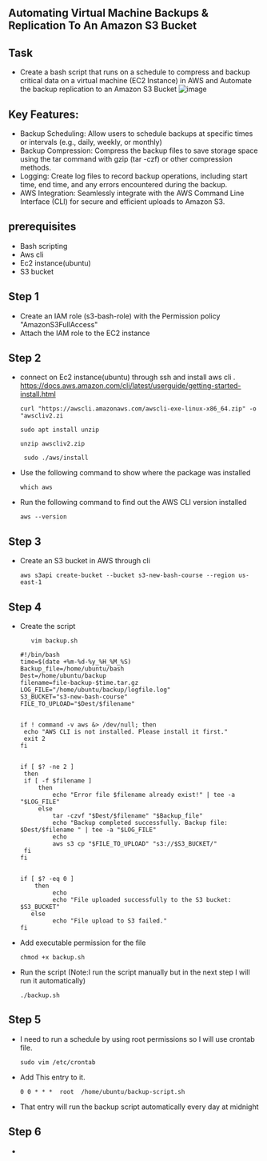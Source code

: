 ## Automating Virtual Machine Backups & Replication To An Amazon S3 Bucket

## Task
*  Create a bash script that runs on a schedule to compress and backup critical data on a virtual machine (EC2 Instance) in AWS and  Automate the backup replication to an Amazon S3 Bucket
    ![image](https://github.com/emar137/Automate-Virtual-Machine-Data-Backup-Replication-To-An-Amazon-S3-Bucket/assets/84228720/313cca10-73f2-42bf-bef8-f49ad1a81ea4)
## Key Features:
* Backup Scheduling: Allow users to schedule backups at specific times or intervals (e.g., daily, weekly, or monthly)
* Backup Compression: Compress the backup files to save storage space using the tar command with gzip (tar -czf) or other compression methods.
* Logging: Create log files to record backup operations, including start time, end time, and any errors encountered during the backup.
* AWS Integration: Seamlessly integrate with the AWS Command Line  Interface (CLI) for secure and efficient uploads to Amazon S3.
 ## prerequisites
 * Bash scripting
 * Aws cli  
 * Ec2 instance(ubuntu)
 * S3 bucket
## Step 1
* Create an IAM role (s3-bash-role) with the Permission policy "AmazonS3FullAccess"
* Attach the IAM role to the EC2 instance
## Step 2
* connect on Ec2 instance(ubuntu) through ssh and install aws cli . https://docs.aws.amazon.com/cli/latest/userguide/getting-started-install.html
    ```
    curl "https://awscli.amazonaws.com/awscli-exe-linux-x86_64.zip" -o "awscliv2.zi
    ```
    ```
    sudo apt install unzip
    ```
    ```
    unzip awscliv2.zip
    ```
    ```
     sudo ./aws/install
    ```
* Use the following command to show where the package was installed
    ```
    which aws
    ```
* Run the following command to find out the AWS CLI version installed
    ```
    aws --version
    ```
## Step 3 
* Create an S3 bucket in AWS through cli
  ```
  aws s3api create-bucket --bucket s3-new-bash-course --region us-east-1
  ```
## Step 4
* Create the script 
     ```
        vim backup.sh  
     ```
     ```
     #!/bin/bash
    time=$(date +%m-%d-%y_%H_%M_%S)
    Backup_file=/home/ubuntu/bash 
    Dest=/home/ubuntu/backup
    filename=file-backup-$time.tar.gz
    LOG_FILE="/home/ubuntu/backup/logfile.log"
    S3_BUCKET="s3-new-bash-course" 
    FILE_TO_UPLOAD="$Dest/$filename"

     
    if ! command -v aws &> /dev/null; then
      echo "AWS CLI is not installed. Please install it first."
      exit 2
    fi

     
    if [ $? -ne 2 ]
      then
      if [ -f $filename ]
          then
              echo "Error file $filename already exist!" | tee -a "$LOG_FILE"
          else
              tar -czvf "$Dest/$filename" "$Backup_file" 
              echo "Backup completed successfully. Backup file: $Dest/$filename " | tee -a "$LOG_FILE"
              echo
              aws s3 cp "$FILE_TO_UPLOAD" "s3://$S3_BUCKET/" 
      fi
    fi

     
    if [ $? -eq 0 ]
         then
              echo
              echo "File uploaded successfully to the S3 bucket: $S3_BUCKET"
        else
              echo "File upload to S3 failed."
    fi
   ```
 * Add executable permission for the file
    ```
    chmod +x backup.sh  
    ```
  * Run the script (Note:I run the script manually but in the next step I will run it automatically)
    ``` 
    ./backup.sh
    ```
## Step 5
* I need to run a schedule by using root permissions so I will use crontab file.
  ```
  sudo vim /etc/crontab
  ```
* Add This entry to it.
  ```
  0 0 * * *  root  /home/ubuntu/backup-script.sh
  ```
* That entry will run the backup script automatically every day at midnight
## Step 6
*
